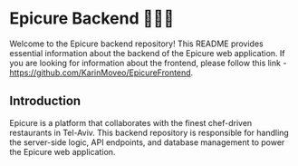 # Epicure Backend 👩🏻‍🍳

Welcome to the Epicure backend repository! This README provides essential information about the backend of the Epicure web application. If you are looking for information about the frontend, please follow this link - https://github.com/KarinMoveo/EpicureFrontend.

## Introduction

Epicure is a platform that collaborates with the finest chef-driven restaurants in Tel-Aviv. This backend repository is responsible for handling the server-side logic, API endpoints, and database management to power the Epicure web application.
